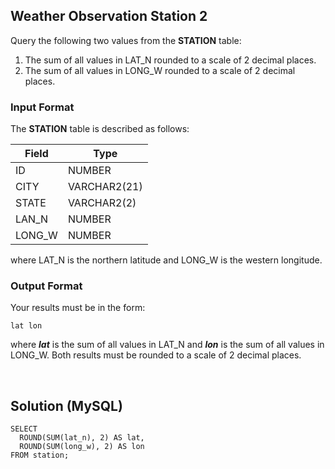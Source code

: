 [comment]: <> (Written: 01-Apr-2020)

## Weather Observation Station 2
Query the following two values from the **STATION** table:
1. The sum of all values in LAT_N rounded to a scale of 2 decimal places.
2. The sum of all values in LONG_W rounded to a scale of 2 decimal places.

### Input Format
The **STATION** table is described as follows:

| Field  | Type         |
|--------|--------------|
| ID     | NUMBER       |
| CITY   | VARCHAR2(21) |
| STATE  | VARCHAR2(2)  |
| LAN_N  | NUMBER       |
| LONG_W | NUMBER       |

where LAT_N is the northern latitude and LONG_W is the western longitude.

### Output Format

Your results must be in the form:
```
lat lon
```
where **_lat_** is the sum of all values in LAT_N and **_lon_** is the sum of all values in LONG_W. 
Both results must be rounded to a scale of 2 decimal places.


&nbsp;
## Solution (MySQL)
```
SELECT 
  ROUND(SUM(lat_n), 2) AS lat,
  ROUND(SUM(long_w), 2) AS lon
FROM station;
```